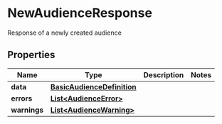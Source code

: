 

# NewAudienceResponse

Response of a newly created audience

## Properties

| Name | Type | Description | Notes |
|------------ | ------------- | ------------- | -------------|
|**data** | [**BasicAudienceDefinition**](BasicAudienceDefinition.md) |  |  |
|**errors** | [**List&lt;AudienceError&gt;**](AudienceError.md) |  |  |
|**warnings** | [**List&lt;AudienceWarning&gt;**](AudienceWarning.md) |  |  |



